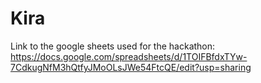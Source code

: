 # Kira

Link to the google sheets used for the hackathon: https://docs.google.com/spreadsheets/d/1TOIFBfdxTYw-7CdkugNfM3hQtfyJMoOLsJWe54FtcQE/edit?usp=sharing
